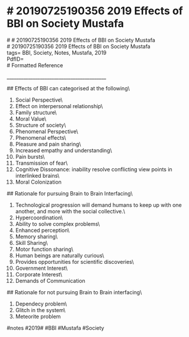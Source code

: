 # \# 20190725190356 2019 Effects of BBI on Society Mustafa

\# \# 20190725190356 2019 Effects of BBI on Society Mustafa\
\# 20190725190356 2019 Effects of BBI on Society Mustafa\
tags= BBI, Society, Notes, Mustafa, 2019\
PdfID=\
\# Formatted Reference

\_\_\_\_\_\_\_\_\_\_\_\_\_\_\_\_\_\_\_\_\_\_\_\_\_\_\_\_\_\_\_\_\_\_\_\_\_\_\_\_\_\_

\#\# Effects of BBI can categorised at the following\
1. Social Perspective\
1. Effect on interpersonal relationship\
2. Family structure\
3. Moral Value\
4. Structure of society\
1. Phenomenal Perspective\
1. Phenomenal effects\
1. Pleasure and pain sharing\
2. Increased empathy and understanding\
3. Pain bursts\
4. Transmission of fear\
5. Cognitive Dissonance: inability resolve conflicting view points in interlinked brains\
2. Moral Colonization

\#\# Rationale for pursuing Brain to Brain Interfacing\
1. Technological progression will demand humans to keep up with one another, and more with the social collective.\
1. Hypercoordination\
1. Ability to solve complex problems\
2. Enhanced perception\
3. Memory sharing\
4. Skill Sharing\
5. Motor function sharing\
2. Human beings are naturally curious\
3. Provides opportunities for scientific discoveries\
4. Government Interest\
5. Corporate Interest\
6. Demands of Communication

\#\# Rationale for not pursuing Brain to Brain interfacing\
1. Dependecy problem\
2. Glitch in the system\
3. Meteorite problem

\#notes \#2019\# \#BBI \#Mustafa \#Society
